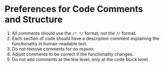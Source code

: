 # Preferences for Code Comments and Structure

1. All comments should use the `/* */` format, not the `//` format.
2. Each section of code should have a description comment explaining the functionality in human-readable text.
3. Do not remove comments for no reason.
4. Adjust comments to be correct if the functionality changes.
5. Do not add comments at the line level; only at the code block level.
